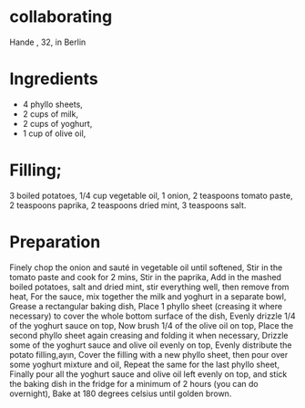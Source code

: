 # collaborating

Hande , 32, in Berlin


# Ingredients
- 4 phyllo sheets,
- 2 cups of milk,
- 2 cups of yoghurt,
- 1 cup of olive oil,

# Filling;

3 boiled potatoes,
1/4 cup vegetable oil,
1 onion,
2 teaspoons tomato paste,
2 teaspoons paprika,
2 teaspoons dried mint,
3 teaspoons salt.

# Preparation
Finely chop the onion and sauté in vegetable oil until softened,
Stir in the tomato paste and cook for 2 mins,
Stir in the paprika,
Add in the mashed boiled potatoes, salt and dried mint, stir everything well, then remove from heat,
For the sauce, mix together the milk and yoghurt in a separate bowl,
Grease a rectangular baking dish,
Place 1 phyllo sheet (creasing it where necessary) to cover the whole bottom surface of the dish,
Evenly drizzle 1/4 of the yoghurt sauce on top,
Now brush 1/4 of the olive oil on top,
Place the second phyllo sheet again creasing and folding it when necessary,
Drizzle some of the yoghurt sauce and olive oil evenly on top,
Evenly distribute the potato filling,ayın,
Cover the filling with a new phyllo sheet, then pour over some yoghurt mixture and oil,
Repeat the same for the last phyllo sheet,
Finally pour all the yoghurt sauce and olive oil left evenly on top, and stick the baking dish in the fridge for a minimum of 2 hours (you can do overnight),
Bake at 180 degrees celsius until golden brown.